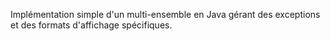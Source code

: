 Implémentation simple d'un multi-ensemble en Java gérant des exceptions et des formats d'affichage spécifiques.
